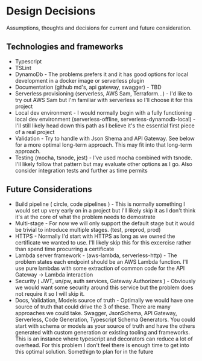 # Design Decisions
Assumptions, thoughts and decisions for current and future consideration.

##  Technologies and frameworks
- Typescript
- TSLint
- DynamoDb - The problems prefers it and it has good options for local development in a docker image or serverless plugin
- Documentation (github md's, api gateway, swagger) - TBD
- Serverless provisioning (serverless, AWS Sam, Terraform...) - I'd like to try out AWS Sam but I'm familiar with serverless so I'll choose it for this project
- Local dev environment - I would normally begin with a fully functioning local dev environment (serverless-offline, serverless-dynamodb-local) - I'll still likely head down this path as I believe it's the essential first piece of a real project
- Validation - Try to handle with Json Shema and API Gateway.  See below for a more optimal long-term approach.  This may fit into that long-term approach.
- Testing (mocha, tsnode, jest) - I've used mocha combined with tsnode.  I'll likely follow that pattern but may evaluate other options as I go.  Also consider integration tests and further as time permits

## Future Considerations
- Build pipeline ( circle, code pipelines ) - This is normally something I would set up very early on in a project but I'll likely skip it as I don't think it's at the core of what the problem needs to demostrate
- Multi-stage - For now we will only support the default stage but it would be trivial to introduce multiple stages. (test, preprod, prod)
- HTTPS - Normally I'd start with HTTPS as long as we owned the certificate we wanted to use.  I'll likely skip this for this excercise rather than spend time procurring a certificate
- Lambda server framework - (aws-lambda, serverless-http) - The problem states each endpoint should be an AWS Lambda function.  I'll use pure lambdas with some extraction of common code for the API Gateway -> Lambda interaction
- Security ( JWT, un/pw, auth services, Gateway Authorizers ) - Obviously we would want some security around this service but the problem does not require it so I will skip it.
- Docs, Validation, Models source of truth - Optimally we would have one source of truth that could drive the 3 of these.  There are many approaches we could take.  Swagger, JsonSchema, API Gateway, Serverless, Code Generation, Typescript Schema Generators.  You could start with schema or models as your source of truth and have the others generated with custom generation or existing tooling and frameworks.  This is an instance where typescript and decorators can reduce a lot of overhead.  For this problem I don't feel there is enough time to get into this optimal solution.  Somethign to plan for in the future